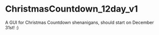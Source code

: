 # ChristmasCountdown_12day_v1
A  GUI for Christmas Countdown  shenanigans, should start on December 31st! :) 
